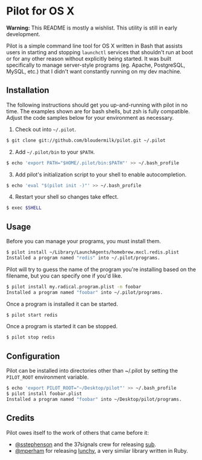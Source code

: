 # Pilot for OS X

**Warning:** This README is mostly a wishlist. This utility is still in early
development.

Pilot is a simple command line tool for OS X written in Bash that assists users
in starting and stopping `launchctl` services that shouldn't run at boot or
for any other reason without explicitly being started. It was built specifically
to manage server-style programs (eg. Apache, PostgreSQL, MySQL, etc.) that I
didn't want constantly running on my dev machine.

## Installation

The following instructions should get you up-and-running with pilot in no time.
The examples shown are for bash shells, but zsh is fully compatible. Adjust the
code samples below for your environment as necessary.

1. Check out into `~/.pilot`.
```bash
$ git clone git://github.com/bloudermilk/pilot.git ~/.pilot
```

2. Add `~/.pilot/bin` to your `$PATH`.
```bash
$ echo 'export PATH="$HOME/.pilot/bin:$PATH"' >> ~/.bash_profile
```

3. Add pilot's initialization script to your shell to enable autocompletion.
```bash
$ echo 'eval "$(pilot init -)"' >> ~/.bash_profile
```

4. Restart your shell so changes take effect.
```bash
$ exec $SHELL
```

## Usage

Before you can manage your programs, you must install them.

```bash
$ pilot install ~/Library/LaunchAgents/homebrew.mxcl.redis.plist
Installed a program named "redis" into ~/.pilot/programs.
```

Pilot will try to guess the name of the program you're installing based on the
filename, but you can specify one if you'd like.

```bash
$ pilot install my.radical.program.plist -n foobar
Installed a program named "foobar" into ~/.pilot/programs.
```

Once a program is installed it can be started.

```bash
$ pilot start redis
```

Once a program is started it can be stopped.

```bash
$ pilot stop redis
```

## Configuration

Pilot can be installed into directories other than ~/.pilot by setting the
`PILOT_ROOT` environment variable.

```bash
$ echo 'export PILOT_ROOT="~/Desktop/pilot"' >> ~/.bash_profile
$ pilot install foobar.plist
Installed a program named "foobar" into ~/Desktop/pilot/programs.
```

## Credits

Pilot owes itself to the work of others that came before it:
* [@sstephenson][sam] and the 37signals crew for releasing [sub][sub].
* [@mperham][mike] for releasing [lunchy][lunchy], a very similar library
  written in Ruby.

[sam]: https://github.com/sstephenson
[sub]: https://github.com/37signals/sub
[mike]: https://github.com/mperham
[lunchy]: https://github.com/mperham/lunchy
